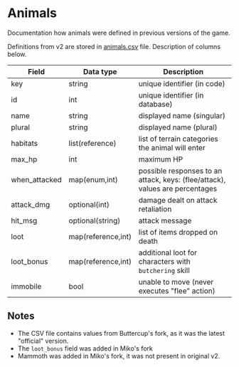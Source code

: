 # Animals

Documentation how animals were defined in previous versions of the game.

Definitions from v2 are stored in [animals.csv](data/animals.csv) file.
Description of columns below.

<!-- editorconfig-checker-disable -->

| Field         | Data type          | Description                                                                  |
|---------------|--------------------|------------------------------------------------------------------------------|
| key           | string             | unique identifier (in code)                                                  |
| id            | int                | unique identifier (in database)                                              |
| name          | string             | displayed name (singular)                                                    |
| plural        | string             | displayed name (plural)                                                      |
| habitats      | list(reference)    | list of terrain categories the animal will enter                             |
| max_hp        | int                | maximum HP                                                                   |
| when_attacked | map(enum,int)      | possible responses to an attack, keys: (flee/attack), values are percentages |
| attack_dmg    | optional(int)      | damage dealt on attack retaliation                                           |
| hit_msg       | optional(string)   | attack message                                                               |
| loot          | map(reference,int) | list of items dropped on death                                               |
| loot_bonus    | map(reference,int) | additional loot for characters with `butchering` skill                       |
| immobile      | bool               | unable to move (never executes "flee" action)                                |

<!-- editorconfig-checker-enable -->

## Notes

- The CSV file contains values from Buttercup's fork,
  as it was the latest "official" version.
- The `loot_bonus` field was added in Miko's fork
- Mammoth was added in Miko's fork, it was not present in original v2.
